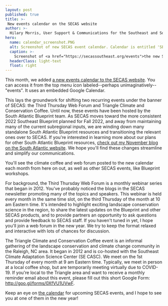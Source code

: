```yaml
---
layout: post
published: true
title: >-
 New events calendar on the SECAS website
author: >-
  Hilary Morris, User Support & Communications for the Southeast and South Atlantic Blueprints
hero:
  name: calendar_screenshot.PNG
  alt: Screenshot of new SECAS event calendar. Calendar is entitled 'SECAS Southeast' and shows two events in the month of January 2022.
  caption: >-
    Screenshot of <a href="https://secassoutheast.org/events">the new SECAS event calendar</a>.
  headerClass: light-text
  float: right
---
```

This month, we added [a new events calendar to the SECAS website](https://secassoutheast.org/events). You can access it from the top menu icon labeled--perhaps unimaginatively--"events". It uses an embedded Google Calendar.

This lays the groundwork for shifting two recurring events under the banner of SECAS: the Third Thursday Web Forum and Triangle Climate and Conservation Coffee. Until now, these events have been hosted by the South Atlantic Blueprint team. As SECAS moves toward the more consistent 2022 Southeast Blueprint planned for Fall 2022, and away from maintaining many of the current subregional inputs, we are winding down many standalone South Atlantic Blueprint resources and transitioning the relevant ones over to SECAS.<!--more--> If you're interested in learning more about our plans for other South Atlantic Blueprint resources, [check out my November blog on the South Atlantic website](https://www.southatlanticlcc.org/2021/11/05/what-does-the-new-2022-southeast-blueprint-approach-mean-for-the-south-atlantic-blueprint/). We hope you'll find these changes streamline and simplify our communications.

You'll see the climate coffee and web forum posted to the new calendar each month from here on out, as well as other SECAS events, like Blueprint workshops.

For background, the Third Thursday Web Forum is a monthly webinar series that began in 2012. You've probably noticed the blogs in the SECAS newsletter promoting many of the topics and speakers. This webinar is held every month in the same time slot, on the third Thursday of the month at 10 am Eastern time. It's intended to highlight exciting landscape conservation science in the region, to share the latest updates on the Blueprint and other SECAS products, and to provide partners an opportunity to ask questions and provide feedback to SECAS staff. If you haven't tuned in yet, I hope you'll join a web forum in the new year. We try to keep the format relaxed and interactive with lots of chances for discussion.

The Triangle Climate and Conservation Coffee event is an informal gathering of the landscape conservation and climate change community in the Raleigh, NC area. It began in 2012 and is co-hosted with the Southeast Climate Adaptation Science Center (SE CASC). We meet on the 1st Thursday of every month at 9 am Eastern time. Typically, we meet in person at a local coffee shop, but are temporarily meeting virtually due to COVID-19. If you're local to the Triangle area and want to receive a monthly reminder email about this event, please fill out this short Google Form: http://goo.gl/forms/0XfVU1UVwF.

Keep an eye on [the calendar](https://secassoutheast.org/events) for upcoming SECAS events, and I hope to see you at one of them in the new year!
